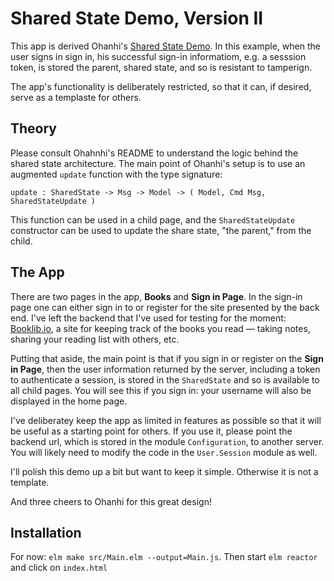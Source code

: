 # Shared State Demo, Version II

This app is derived Ohanhi's [Shared State Demo](https://github.com/ohanhi/elm-shared-state).  In this example, when the user signs in sign in, his successful sign-in informatiom, e.g. a sesssion token, is stored the parent, shared state, and so is resistant to tamperign.

The app's functionality is deliberately restricted, so that it can, if desired, serve as a templaste for others.

## Theory

Please consult Ohahnhi's README to understand the logic behind the shared state architecture.  The main point of Ohanhi's setup is to use an augmented `update` function with the type signature:

```
update : SharedState -> Msg -> Model -> ( Model, Cmd Msg, SharedStateUpdate )

```

This function can be used in a child page, and the `SharedStateUpdate` constructor can be used to update the share state, "the parent," from the child.

## The App

There are two pages in the app, **Books** and **Sign in Page**.  In the sign-in page one can either sign in to or register for the site presented by the back  end.  I've left the backend that I've used for testing for the moment: [Booklib.io](https://booklib.io), a site for keeping track of the books you read — taking notes, sharing your reading list with others, etc.

Putting that aside, the main point is that if you sign in or register on the **Sign in Page**, then the user information returned by the server, including a token to authenticate a session, is stored in the `SharedState` and so is available to all child pages.  You will see this if you sign in: your username will also be displayed in the home page.

I've deliberatey keep the app as limited in features as possible so that  it will be useful as a starting point for others.  If you use it,
please point the backend url, which is stored in the module `Configuration`, to another server.  You will likely need to modify the code in the `User.Session` module as well.


I'll polish this demo up a bit but want to keep it simple.  Otherwise it is not a template.

And three cheers to Ohanhi for this great design!


## Installation

For now: `elm make src/Main.elm --output=Main.js`.  Then start `elm reactor` and click on `index.html`
